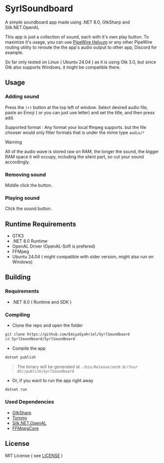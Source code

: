 # SyrlSoundboard
A simple soundboard app made using .NET 8.0, GtkSharp and Silk.NET.OpenAL

This app is just a collection of sound, each with it's own play button. To maximize it's usage, you can use [PipeWire Helvum](https://gitlab.freedesktop.org/pipewire/helvum) or any other PipeWire routing utility to reroute the the app's audio output to other app, Discord for example.

So far only tested on Linux ( Ubuntu 24.04 ) as it is using Gtk 3.0, but since Gtk also supports Windows, it might be compatible there.

## Usage
### Adding sound
Press the `(+)` button at the top left of window. Select desired audio file, paste an Emoji ( or you can just use letter) and set the title, and then press add.

Supported format : Any format your local ffmpeg supports. but the file chooser would only filter formats that is under the mime type `audio/*`

> [!WARNING]
> All of the audio wave is stored raw on RAM, the longer the sound, the 
> bigger RAM space it will occupy, including the silent part, so cut your sound accordingly.

### Removing sound
Middle click the button.

### Playing sound
Click the sound button.

## Runtime Requirements
- GTK3
- .NET 8.0 Runtime
- OpenAL Driver (OpenAL-Soft is prefered)
- FFMpeg
- Ubuntu 24.04 ( might compatible with older version, might also run on Windows)

## Building
### Requirements
- .NET 8.0 ( Runtime and SDK )

### Compiling
- Clone the repo and open the folder
```bash
git clone https://github.com/EmiyaSyahriel/SyrlSoundboard
cd SyrlSoundboard/SyrlSoundboard
```
- Compile the app
```bash
dotnet publish
```
  > The binary will be generated at `./bin/Release/net8.0/(Your OS)/publish/SyrlSoundboard`
  - Or, if you want to run the app right away
```bash
dotnet run
```

### Used Dependencies
- [GtkSharp](https://github.com/GtkSharp/GtkSharp)
- [Tommy](https://github.com/dezhidki/Tommy)
- [Silk.NET.OpenAL](https://github.com/dotnet/Silk.NET)
- [FFMpegCore](https://github.com/rosenbjerg/FFMpegCore)

## License
MIT License ( see [LICENSE](LICENSE.MD) )